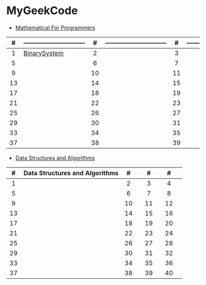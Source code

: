 # MyGeekCode

+ [Mathematical For Programmers](https://time.geekbang.org/column/intro/143)

| # | —————————— | # |—————————— |#| —————————— |#| —————————— |
| :------: | --------------- |  :------: | --------------- | :------: | --------------- | :------: | --------------- |
|	1	|[BinarySystem](https://github.com/SherryShi0108/MyGeekCode/blob/master/MathematicalForProgrammers/01_BinarySystem.cs)|2| |3| |4| |
|	5	|	|6| |7| |8| |	
|	9	|	|10| |11| |12| |	
|13| |14| |15| |16| |
|17| |18| |19| |20| |
|21| |22| |23| |24| |
|25| |26| |27| |28| |
|29| |30| |31| |32| |
|33| |34| |35| |36| |
|37| |38| |39| |40| |

+ [Data Structures and Algorithms](https://time.geekbang.org/column/intro/126)

| # | Data Structures and Algorithms | #|  |#|  |#|  |
| :------: | --------------- |  :------: | --------------- | :------: | --------------- | :------: | --------------- |
|	1	| |2| |3| |4| |
|	5	|	|6| |7| |8| |	
|	9	|	|10| |11| |12| |	
|13| |14| |15| |16| |
|17| |18| |19| |20| |
|21| |22| |23| |24| |
|25| |26| |27| |28| |
|29| |30| |31| |32| |
|33| |34| |35| |36| |
|37| |38| |39| |40| |
